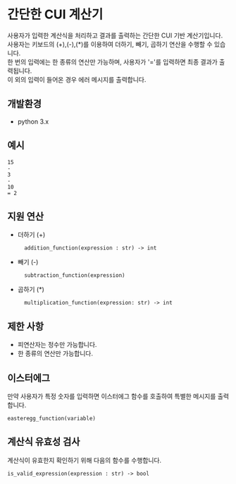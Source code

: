# 간단한 CUI 계산기

사용자가 입력한 계산식을 처리하고 결과를 출력하는 간단한 CUI 기반 계산기입니다.<br>
사용자는 키보드의 (+),(-),(*)를 이용하여 더하기, 빼기, 곱하기 연산을 수행할 수 있습니다.<br>
한 번의 입력에는 한 종류의 연산만 가능하며, 사용자가 '='를 입력하면 최종 결과가 출력됩니다.<br>
이 외의 입력이 들어온 경우 에러 메시지를 출력합니다.

## 개발환경
- python 3.x

## 예시
    15
    -
    3
    -
    10
    = 2

## 지원 연산
- 더하기 (+)
        
        addition_function(expression : str) -> int

- 빼기 (-)

        subtraction_function(expression)

- 곱하기 (*)
        
        multiplication_function(expression: str) -> int

## 제한 사항
- 피연산자는 정수만 가능합니다.
- 한 종류의 연산만 가능합니다.

## 이스터에그
만약 사용자가 특정 숫자를 입력하면 이스터에그 함수를 호출하여 특별한 메시지를 출력합니다.

    easteregg_function(variable)



## 계산식 유효성 검사
계산식이 유효한지 확인하기 위해 다음의 함수를 수행합니다.

    is_valid_expression(expression : str) -> bool
